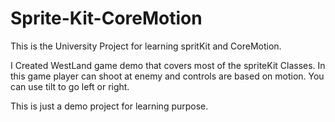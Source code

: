 # Sprite-Kit-CoreMotion

This is the University Project for learning spritKit and CoreMotion.

I Created WestLand game demo that covers most of the spriteKit Classes. In this game player can shoot at enemy and controls are based on motion. You can use tilt to go left or right.




This is just a demo project for learning purpose.




